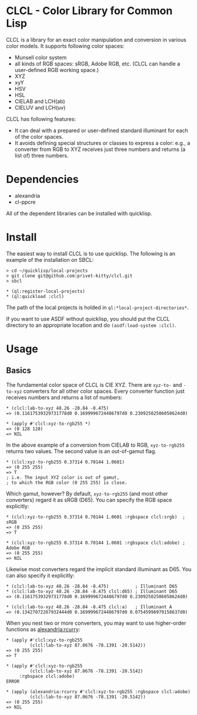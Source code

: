 CLCL - Color Library for Common Lisp
====

CLCL is a library for an exact color manipulation and conversion in various color models. It supports following color spaces:

* Munsell color system
* all kinds of RGB spaces: sRGB, Adobe RGB, etc. (CLCL can handle a user-defined RGB working space.)
* XYZ
* xyY
* HSV
* HSL
* CIELAB and LCH(ab)
* CIELUV and LCH(uv)

CLCL has following features:

* It can deal with a prepared or user-defined standard illuminant for each of the color spaces.
* It avoids defining special structures or classes to express a color: e.g., a converter from RGB to XYZ receives just three numbers and returns (a list of) three numbers. 

# Dependencies
* alexandria
* cl-ppcre

All of the dependent libraries can be installed with quicklisp.

# Install

The easiest way to install CLCL is to use quicklisp. The following is an example of the installation on SBCL:

    > cd ~/quicklisp/local-projects
    > git clone git@github.com:privet-kitty/clcl.git
    > sbcl
    
    * (ql:register-local-projects)
    * (ql:quickload :clcl)

The path of the local projects is holded in `ql:*local-project-directories*`.

If you want to use ASDF without quicklisp, you should put the CLCL directory to an appropriate location and do `(asdf:load-system :clcl)`.

# Usage
## Basics

The fundamental color space of CLCL is CIE XYZ. There are `xyz-to-` and `-to-xyz` converters for all other color spaces. Every converter function just receives numbers and returns a list of numbers:

    * (clcl:lab-to-xyz 48.26 -28.84 -8.475)
    => (0.11617539329731778d0 0.1699996724486797d0 0.23092502506058624d0)

    * (apply #'clcl:xyz-to-rgb255 *)
    => (0 128 128)
    => NIL

In the above example of a conversion from CIELAB to RGB, `xyz-to-rgb255` returns two values. The second value is an out-of-gamut flag.

    * (clcl:xyz-to-rgb255 0.37314 0.70144 1.0601)
    => (0 255 255)
    => T
    ; i.e. The input XYZ color is out of gamut,
    ; to which the RGB color (0 255 255) is close.

Which gamut, however? By default, `xyz-to-rgb255` (and most other converters) regard it as sRGB (D65). You can specify the RGB space explicitly:

    * (clcl:xyz-to-rgb255 0.37314 0.70144 1.0601 :rgbspace clcl:srgb)  ; sRGB
    => (0 255 255)
    => T 

    * (clcl:xyz-to-rgb255 0.37314 0.70144 1.0601 :rgbspace clcl:adobe) ; Adobe RGB
    => (0 255 255)
    => NIL

Likewise most converters regard the implicit standard illuminant as D65. You can also specify it explicitly:

    * (clcl:lab-to-xyz 48.26 -28.84 -8.475)          ; Illuminant D65 
    * (clcl:lab-to-xyz 48.26 -28.84 -8.475 clcl:d65) ; Illuminant D65
    => (0.11617539329731778d0 0.1699996724486797d0 0.23092502506058624d0)

    * (clcl:lab-to-xyz 48.26 -28.84 -8.475 clcl:a)   ; Illuminant A
    => (0.13427072267932444d0 0.1699996724486797d0 0.07545996979158637d0)

When you nest two or more converters, you may want to use higher-order functions as [alexandria:rcurry](https://common-lisp.net/project/alexandria/draft/alexandria.html#index-rcurry-61):

    * (apply #'clcl:xyz-to-rgb255
             (clcl:lab-to-xyz 87.0676 -78.1391 -20.5142))
    => (0 255 255)
    => T

    * (apply #'clcl:xyz-to-rgb255
             (clcl:lab-to-xyz 87.0676 -78.1391 -20.5142)
	     :rgbspace clcl:adobe)
    ERROR

    * (apply (alexandria:rcurry #'clcl:xyz-to-rgb255 :rgbspace clcl:adobe)
             (clcl:lab-to-xyz 87.0676 -78.1391 -20.5142))
    => (0 255 255)
    => NIL

